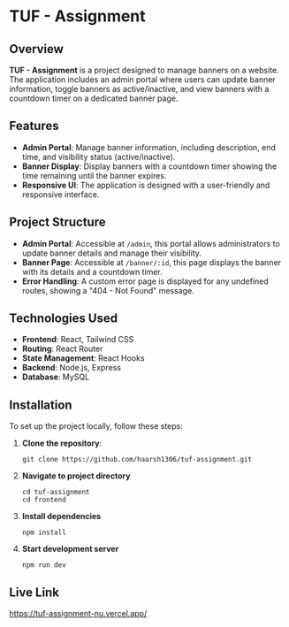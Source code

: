# TUF - Assignment

## Overview

**TUF - Assignment** is a project designed to manage banners on a website. The application includes an admin portal where users can update banner information, toggle banners as active/inactive, and view banners with a countdown timer on a dedicated banner page.

## Features

- **Admin Portal**: Manage banner information, including description, end time, and visibility status (active/inactive).
- **Banner Display**: Display banners with a countdown timer showing the time remaining until the banner expires.
- **Responsive UI**: The application is designed with a user-friendly and responsive interface.

## Project Structure

- **Admin Portal**: Accessible at `/admin`, this portal allows administrators to update banner details and manage their visibility.
- **Banner Page**: Accessible at `/banner/:id`, this page displays the banner with its details and a countdown timer.
- **Error Handling**: A custom error page is displayed for any undefined routes, showing a "404 - Not Found" message.

## Technologies Used

- **Frontend**: React, Tailwind CSS
- **Routing**: React Router
- **State Management**: React Hooks
- **Backend**: Node.js, Express
- **Database**: MySQL

## Installation

To set up the project locally, follow these steps:

1. **Clone the repository**:
   ```
   git clone https://github.com/haarsh1306/tuf-assignment.git
2. **Navigate to project directory**
   ```
   cd tuf-assignment
   cd frontend
3. **Install dependencies**
   ```
   npm install
4. **Start development server**
   ```
   npm run dev
## Live Link
  https://tuf-assignment-nu.vercel.app/

